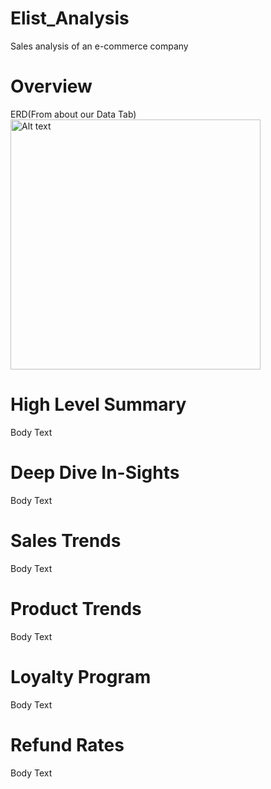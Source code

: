 # Elist_Analysis
Sales analysis of an e-commerce company

# Overview 
ERD(From about our Data Tab)
<img src="![image](https://github.com/user-attachments/assets/5f9ee2a7-9383-4618-80ba-45ff34bc1bb1)" alt="Alt text" width="400"/>


# High Level Summary
Body Text 

# Deep Dive In-Sights
Body Text

# Sales Trends
Body Text

# Product Trends
Body Text

# Loyalty Program
Body Text

# Refund Rates
Body Text
